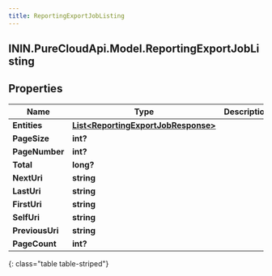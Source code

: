 ```yaml
---
title: ReportingExportJobListing
---
```

## ININ.PureCloudApi.Model.ReportingExportJobListing

## Properties

|Name | Type | Description | Notes|
|------------ | ------------- | ------------- | -------------|
| **Entities** | [**List&lt;ReportingExportJobResponse&gt;**](ReportingExportJobResponse.html) |  | [optional] |
| **PageSize** | **int?** |  | [optional] |
| **PageNumber** | **int?** |  | [optional] |
| **Total** | **long?** |  | [optional] |
| **NextUri** | **string** |  | [optional] |
| **LastUri** | **string** |  | [optional] |
| **FirstUri** | **string** |  | [optional] |
| **SelfUri** | **string** |  | [optional] |
| **PreviousUri** | **string** |  | [optional] |
| **PageCount** | **int?** |  | [optional] |
{: class="table table-striped"}


